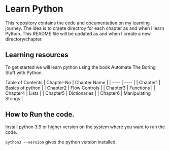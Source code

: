 # Learn Python
This repository contains the code and documentation on my learning journey. The idea is to craete directroy for each chapter as and when I learn Python. This README file will be updated as and when I create a new directory/chapter. 

## Learning resources 
To get started we will learn python using the book Automate The Boring Stuff with Python.

Table of Contents
| Chapter-No | Chapter Name |
| ---- | ---- |
| Chapter1 | Basics of python |
| Chapter2 | Flow Controls |
| Chapter3 | Functions |
| Chapter4 | Lists |
| Chapter5 | Dictionaries |
| Chapter6 | Manipulating Strings |

## How to Run the code.
Install python 3.9 or higher version on the system where you want to run the code.

`python3 --version` gives the python version installed. 
